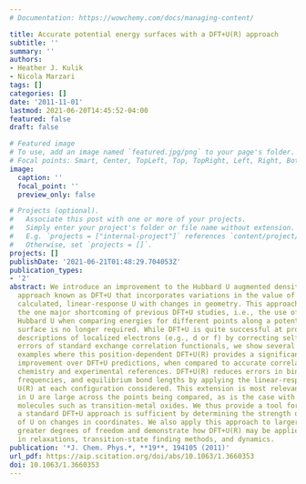 ```yaml
---
# Documentation: https://wowchemy.com/docs/managing-content/

title: Accurate potential energy surfaces with a DFT+U(R) approach
subtitle: ''
summary: ''
authors:
- Heather J. Kulik
- Nicola Marzari
tags: []
categories: []
date: '2011-11-01'
lastmod: 2021-06-20T14:45:52-04:00
featured: false
draft: false

# Featured image
# To use, add an image named `featured.jpg/png` to your page's folder.
# Focal points: Smart, Center, TopLeft, Top, TopRight, Left, Right, BottomLeft, Bottom, BottomRight.
image:
  caption: ''
  focal_point: ''
  preview_only: false

# Projects (optional).
#   Associate this post with one or more of your projects.
#   Simply enter your project's folder or file name without extension.
#   E.g. `projects = ["internal-project"]` references `content/project/deep-learning/index.md`.
#   Otherwise, set `projects = []`.
projects: []
publishDate: '2021-06-21T01:48:29.704053Z'
publication_types:
- '2'
abstract: We introduce an improvement to the Hubbard U augmented density functional
  approach known as DFT+U that incorporates variations in the value of self-consistently
  calculated, linear-response U with changes in geometry. This approach overcomes
  the one major shortcoming of previous DFT+U studies, i.e., the use of an averaged
  Hubbard U when comparing energies for different points along a potential energy
  surface is no longer required. While DFT+U is quite successful at providing accurate
  descriptions of localized electrons (e.g., d or f) by correcting self-interaction
  errors of standard exchange correlation functionals, we show several diatomic molecule
  examples where this position-dependent DFT+U(R) provides a significant two- to four-fold
  improvement over DFT+U predictions, when compared to accurate correlated quantum
  chemistry and experimental references. DFT+U(R) reduces errors in binding energies,
  frequencies, and equilibrium bond lengths by applying the linear-response, position-dependent
  U(R) at each configuration considered. This extension is most relevant where variations
  in U are large across the points being compared, as is the case with covalent diatomic
  molecules such as transition-metal oxides. We thus provide a tool for deciding whether
  a standard DFT+U approach is sufficient by determining the strength of the dependence
  of U on changes in coordinates. We also apply this approach to larger systems with
  greater degrees of freedom and demonstrate how DFT+U(R) may be applied automatically
  in relaxations, transition-state finding methods, and dynamics.
publication: '*J. Chem. Phys.*, **19**, 194105 (2011)'
url_pdf: https://aip.scitation.org/doi/abs/10.1063/1.3660353
doi: 10.1063/1.3660353
---
```

